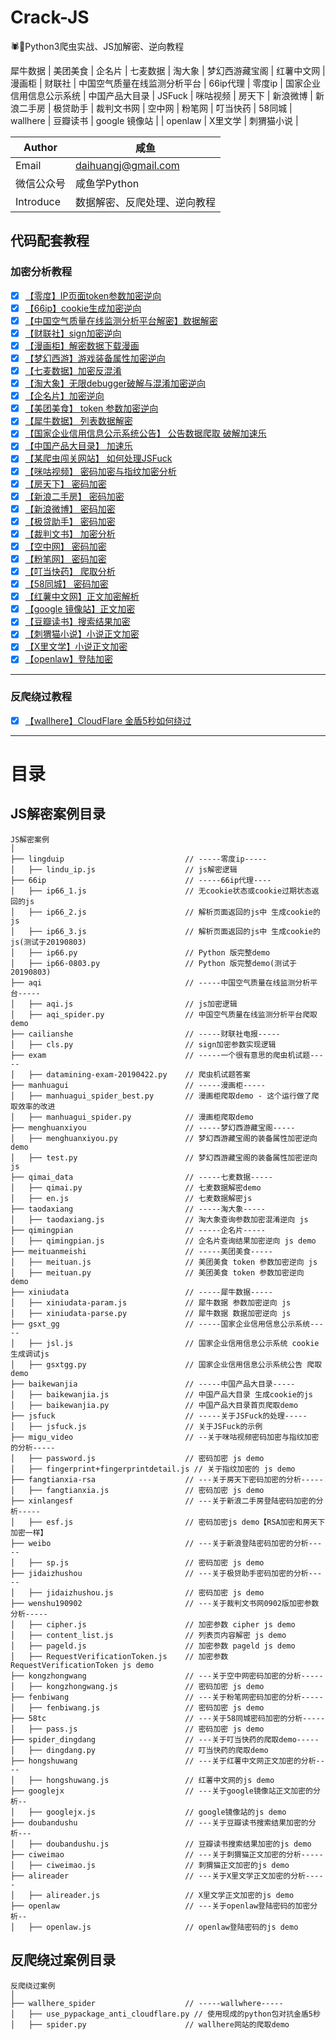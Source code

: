 # Crack-JS
🕷🎯Python3爬虫实战、JS加解密、逆向教程

犀牛数据 | 美团美食 | 企名片 | 七麦数据 | 淘大象 | 梦幻西游藏宝阁 | 红薯中文网 | 漫画柜 | 财联社 | 中国空气质量在线监测分析平台 | 66ip代理 | 零度ip | 国家企业信用信息公示系统
| 中国产品大目录 | JSFuck | 咪咕视频 | 房天下 | 新浪微博 | 新浪二手房 | 极贷助手
| 裁判文书网 | 空中网 | 粉笔网 | 叮当快药 | 58同城 | wallhere | 豆瓣读书 | google 镜像站 | 
| openlaw | X里文学 | 刺猬猫小说 | 

| Author  | 咸鱼 |
| --- | --- |
| Email | daihuangj@gmail.com |
| 微信公众号 | 咸鱼学Python |
| Introduce | 数据解密、反爬处理、逆向教程 |


## 代码配套教程

### 加密分析教程
- [x] [【零度】IP页面token参数加密逆向](https://mp.weixin.qq.com/s/B5jAhpqKmdyw4Eo6q7f2Kw)
- [x] [【66ip】cookie生成加密逆向](https://mp.weixin.qq.com/s/B5jAhpqKmdyw4Eo6q7f2Kw)
- [x] [【中国空气质量在线监测分析平台解密】数据解密]()
- [x] [【财联社】sign加密逆向](https://mp.weixin.qq.com/s/8mV8B5SiPc0N2ZHJP4kxWQ)
- [x] [【漫画柜】解密数据下载漫画](https://mp.weixin.qq.com/s/RcZ0riXzVN0ywE3JKD9Bmg)
- [x] [【梦幻西游】游戏装备属性加密逆向](https://mp.weixin.qq.com/s/5pp1vd00O-JHeAf6loaYfg)
- [x] [【七麦数据】加密反混淆]()
- [x] [【淘大象】无限debugger破解与混淆加密逆向](https://mp.weixin.qq.com/s/HQDcrnxRMP9B--r4N8g-ZA)
- [x] [【企名片】加密逆向](https://mp.weixin.qq.com/s/Hxt39LSvNsqm17bgfrjddQ)
- [x] [【美团美食】 token 参数加密逆向]()
- [x] [【犀牛数据】 列表数据解密](https://mp.weixin.qq.com/s/llvoP-PYOoxuBzZxRbu1nQ)
- [x] [【国家企业信用信息公示系统公告】 公告数据爬取 破解加速乐]()
- [x] [【中国产品大目录】 加速乐]()
- [x] [【某爬虫闯关网站】 如何处理JSFuck](https://mp.weixin.qq.com/s/poXgxVcEHnJfVtwZ7qoyZw)
- [x] [【咪咕视频】 密码加密与指纹加密分析](https://mp.weixin.qq.com/s/5aAMgz33cRJUoRH6CvWGqg)
- [x] [【房天下】 密码加密](https://mp.weixin.qq.com/s/R_9W2TKcMzKK46nOHystQw)
- [x] [【新浪二手房】 密码加密](https://mp.weixin.qq.com/s/R_9W2TKcMzKK46nOHystQw)
- [x] [【新浪微博】 密码加密](https://mp.weixin.qq.com/s/SuVGxmglk59Z4TwyavU7tw)
- [x] [【极贷助手】 密码加密](https://mp.weixin.qq.com/s/JykieBFX9Kwg8sBOQcyOhg)
- [x] [【裁判文书】 加密分析](https://mp.weixin.qq.com/s/LRsh0iV3eUURxIWterflFA)
- [x] [【空中网】 密码加密](https://mp.weixin.qq.com/s/P289l0grNLz9dxv6FmIXwA)
- [x] [【粉笔网】 密码加密](https://mp.weixin.qq.com/s/-KzAhBZpH0cbD-scMg2W4A)
- [x] [【叮当快药】 爬取分析](https://mp.weixin.qq.com/s/SEDLwzlIjopb6cO1so5xmA)
- [x] [【58同城】 密码加密](https://mp.weixin.qq.com/s/gPlniaUfyDk4-hVeSoFGcQ)
- [x] [【红薯中文网】正文加密解析](https://mp.weixin.qq.com/s/YbZlz5DpvfGKix7bh5TvVg)
- [x] [【google 镜像站】正文加密](https://mp.weixin.qq.com/s/ny5JMVyaaUsp166kCsvqqA)
- [x] [【豆瓣读书】搜索结果加密](https://mp.weixin.qq.com/s/Vi1-o5ruTlr7mqHZ6gxXRg)
- [x] [【刺猬猫小说】小说正文加密](https://mp.weixin.qq.com/s/STAWu31fQakOgROfCs-4-g)
- [x] [【X里文学】小说正文加密](https://mp.weixin.qq.com/s/LorUKbrS2gZigiMiJq6zEg)
- [x] [【openlaw】登陆加密](https://mp.weixin.qq.com/s/PpqYwuQc2myMigZA1Ejb6w)
---- ---
### 反爬绕过教程
- [x] [【wallhere】CloudFlare 金盾5秒如何绕过](https://mp.weixin.qq.com/s/sxeqOt-s3d8M8NrqKyjhzA)
---- ---

# 目录

## JS解密案例目录
```
JS解密案例
│
├── lingduip                           // -----零度ip-----
│   ├── lindu_ip.js                    // js解密逻辑
├── 66ip                               // -----66ip代理----
│   ├── ip66_1.js                      // 无cookie状态或cookie过期状态返回的js
│   ├── ip66_2.js                      // 解析页面返回的js中 生成cookie的js
│   ├── ip66_3.js                      // 解析页面返回的js中 生成cookie的js(测试于20190803)
│   ├── ip66.py                        // Python 版完整demo
│   ├── ip66-0803.py                   // Python 版完整demo(测试于20190803)
├── aqi                                // -----中国空气质量在线监测分析平台-----
│   ├── aqi.js                         // js加密逻辑
│   ├── aqi_spider.py                  // 中国空气质量在线监测分析平台爬取demo
├── cailianshe                         // -----财联社电报-----
│   ├── cls.py                         // sign加密参数实现逻辑
├── exam                               // -----一个很有意思的爬虫机试题-----
│   ├── datamining-exam-20190422.py    // 爬虫机试题答案
├── manhuagui                          // -----漫画柜-----
│   ├── manhuagui_spider_best.py       // 漫画柜爬取demo - 这个运行做了爬取效率的改进
│   ├── manhuagui_spider.py            // 漫画柜爬取demo
├── menghuanxiyou                      // -----梦幻西游藏宝阁-----
│   ├── menghuanxiyou.py               // 梦幻西游藏宝阁的装备属性加密逆向demo
│   ├── test.py                        // 梦幻西游藏宝阁的装备属性加密逆向js
├── qimai_data                         // -----七麦数据-----
│   ├── qimai.py                       // 七麦数据解密demo
│   ├── en.js                          // 七麦数据解密js
├── taodaxiang                         // -----淘大象-----
│   ├── taodaxiang.js                  // 淘大象查询参数加密混淆逆向 js
├── qimingpian                         // -----企名片-----
│   ├── qimingpian.js                  // 企名片查询结果加密逆向 js demo
├── meituanmeishi                      // -----美团美食-----
│   ├── meituan.js                     // 美团美食 token 参数加密逆向 js
│   ├── meituan.py                     // 美团美食 token 参数加密逆向 demo
├── xiniudata                          // -----犀牛数据-----
│   ├── xiniudata-param.js             // 犀牛数据 参数加密逆向 js
│   ├── xiniudata-parse.py             // 犀牛数据 数据加密逆向 js
├── gsxt_gg                            // -----国家企业信用信息公示系统-----
│   ├── jsl.js                         // 国家企业信用信息公示系统 cookie生成调试js
│   ├── gsxtgg.py                      // 国家企业信用信息公示系统公告 爬取demo
├── baikewanjia                        // -----中国产品大目录-----
│   ├── baikewanjia.js                 // 中国产品大目录 生成cookie的js
│   ├── baikewanjia.py                 // 中国产品大目录首页爬取demo
├── jsfuck                             // -----关于JSFuck的处理-----
│   ├── jsfuck.js                      // 关于JSFuck的示例
├── migu_video                         // --关于咪咕视频密码加密与指纹加密的分析-----
│   ├── password.js                    // 密码加密 js demo
│   ├── fingerprint+fingerprintdetail.js // 关于指纹加密的 js demo
├── fangtianxia-rsa                    // ---关于房天下密码加密的分析-----
│   ├── fangtianxia.js                 // 密码加密 js demo
├── xinlangesf                         // ---关于新浪二手房登陆密码加密的分析-----
│   ├── esf.js                         // 密码加密js demo【RSA加密和房天下加密一样】
├── weibo                              // ---关于新浪登陆密码加密的分析-----
│   ├── sp.js                          // 密码加密 js demo
├── jidaizhushou                       // ---关于极贷助手密码加密的分析-----
│   ├── jidaizhushou.js                // 密码加密 js demo
├── wenshu190902                       // ---关于裁判文书网0902版加密参数分析-----
│   ├── cipher.js                      // 加密参数 cipher js demo
│   ├── content_list.js                // 列表页内容解密 js demo
│   ├── pageld.js                      // 加密参数 pageld js demo
│   ├── RequestVerificationToken.js    // 加密参数 RequestVerificationToken js demo
├── kongzhongwang                      // ---关于空中网密码加密的分析-----
│   ├── kongzhongwang.js               // 密码加密 js demo
├── fenbiwang                          // ---关于粉笔网密码加密的分析-----
│   ├── fenbiwang.js                   // 密码加密 js demo
├── 58tc                               // ---关于58同城密码加密的分析-----
│   ├── pass.js                        // 密码加密 js demo
├── spider_dingdang                    // ---关于叮当快药的爬取demo-----
│   ├── dingdang.py                    // 叮当快药的爬取demo
├── hongshuwang                        // ---关于红薯中文网正文加密的分析----
│   ├── hongshuwang.js                 // 红薯中文网的js demo
├── googlejx                           // ---关于google镜像站正文加密的分析--
│   ├── googlejx.js                    // google镜像站的js demo
├── doubandushu                        // ---关于豆瓣读书搜索结果加密的分析---
│   ├── doubandushu.js                 // 豆瓣读书搜索结果加密的js demo
├── ciweimao                           // ---关于刺猬猫正文加密的分析-----
│   ├── ciweimao.js                    // 刺猬猫正文加密的js demo
├── alireader                          // ---关于X里文学正文加密的分析-----
│   ├── alireader.js                   // X里文学正文加密的js demo
├── openlaw                            // ---关于openlaw登陆密码的加密分析--
│   ├── openlaw.js                     // openlaw登陆密码的js demo
```

## 反爬绕过案例目录
```
反爬绕过案例
│
├── wallhere_spider                    // -----wallwhere-----
│   ├── use_pypackage_anti_cloudflare.py // 使用现成的python包对抗金盾5秒
│   ├── spider.py                      // wallhere网站的爬取demo

```
